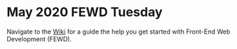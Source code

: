 # May 2020 FEWD Tuesday

Navigate to the [Wiki](https://github.com/CorgiDev/May-2020-FEWD-Tuesday/wiki/) for a guide the help you get started with Front-End Web Development (FEWD).